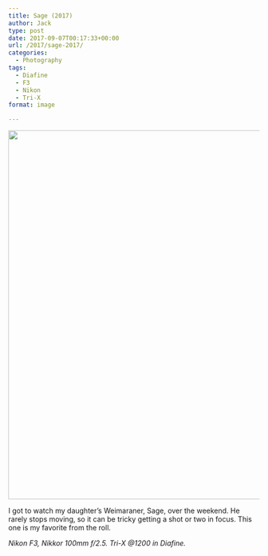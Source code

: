 ```yaml
---
title: Sage (2017)
author: Jack
type: post
date: 2017-09-07T00:17:33+00:00
url: /2017/sage-2017/
categories:
  - Photography
tags:
  - Diafine
  - F3
  - Nikon
  - Tri-X
format: image

---
```

<img class="alignnone size-full wp-image-16" src="/wp-content/uploads/2017/09/Sage.jpg" alt="" width="1024" height="738" />

I got to watch my daughter&#8217;s Weimaraner, Sage, over the weekend. He rarely stops moving, so it can be tricky getting a shot or two in focus. This one is my favorite from the roll.

_Nikon F3, Nikkor 100mm f/2.5. Tri-X @1200 in Diafine._
